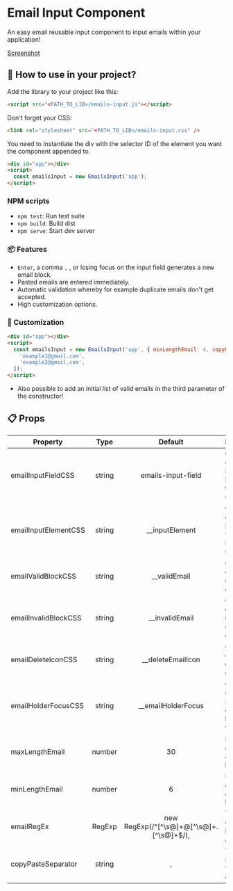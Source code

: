 # Email Input Component

An easy email reusable input component to input emails within your application!

[Screenshot](https://imgur.com/R2J1bNq)

## 🚀 How to use in your project?

Add the library to your project like this:

```html
<script src="<PATH_TO_LIB>/emails-input.js"></script>
```

Don't forget your CSS:

```html
<link rel="stylesheet" src="<PATH_TO_LIB>/emails-input.css" />
```

You need to instantiate the div with the selector ID of the element you want
the component appended to.

```html
<div id="app"></div>
<script>
  const emailsInput = new EmailsInput('app');
</script>
```

### NPM scripts

- `npm test`: Run test suite
- `npm build`: Build dist
- `npm serve`: Start dev server

### 📦 Features

- `Enter`, a comma `,` , or losing focus on the input field generates a new email block.
- Pasted emails are entered immediately.
- Automatic validation whereby for example duplicate emails don't get accepted.
- High customization options.

### 🔧 Customization

```html
<div id="app"></div>
<script>
  const emailsInput = new EmailsInput('app', { minLengthEmail: 4, copyPasteSeparator: ';' }, [
    'example1@gmail.com',
    'example2@gmail.com',
  ]);
</script>
```

- Also possible to add an initial list of valid emails in the third parameter of the constructor!

## 📋 Props

| Property             |  Type  |                  Default                   | Description                                               |
| -------------------- | :----: | :----------------------------------------: | --------------------------------------------------------- |
| emailInputFieldCSS   | string |             emails-input-field             | CSS Class of the Root HTML Element of the Input Component |
| emailInputElementCSS | string |              \_\_inputElement              | CSS Class of the Input Element within the Input Component |
| emailValidBlockCSS   | string |               \_\_validEmail               | CSS Class of the valid email block element                |
| emailInvalidBlockCSS | string |              \_\_invalidEmail              | CSS Class of the invalid email block element              |
| emailDeleteIconCSS   | string |            \_\_deleteEmailIcon             | CSS Class of the delete email icon.                       |
| emailHolderFocusCSS  | string |            \_\_emailHolderFocus            | CSS Class of the focus state of the email blocks wrapper  |
| maxLengthEmail       | number |                     30                     | Max length an email is allowed to be                      |
| minLengthEmail       | number |                     6                      | Min length an email is allowed to be                      |
| emailRegEx           | RegExp | new RegExp(/^[^\s@]+@[^\s@]+\.[^\s@]+\$/), | The regex each email is tested against                    |
| copyPasteSeparator   | string |                     ,                      | The separator for lists to copy paste.                    |
